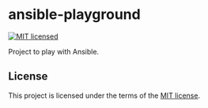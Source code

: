 # ansible-playground

[![MIT licensed](https://img.shields.io/badge/license-MIT-blue.svg)](https://raw.githubusercontent.com/wolffaxn/ansible-playground/master/LICENSE)

Project to play with Ansible.

## License

This project is licensed under the terms of the [MIT license](LICENSE).
